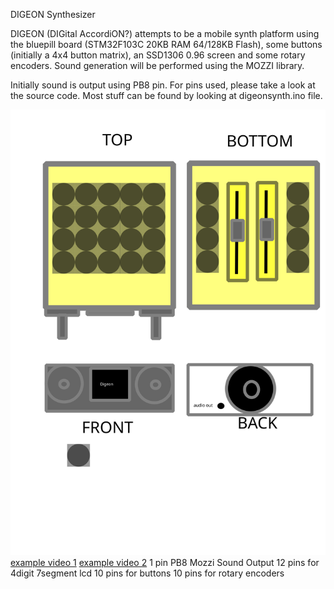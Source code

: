 DIGEON Synthesizer

DIGEON (DIGital AccordiON?) attempts to be a mobile synth platform using
the bluepill board (STM32F103C 20KB RAM 64/128KB Flash), some buttons (initially a 4x4 button matrix),
an SSD1306 0.96 screen and some rotary encoders. Sound generation will be performed using the MOZZI library.

Initially sound is output using PB8 pin. For pins used, please take a look at the source code. Most stuff
can be found by looking at digeonsynth.ino file.

![alt text](digeon_synth_concept.svg "Digeon Synth Concept drawing")
[example video 1](https://youtu.be/oJb8V_iWACQ)
[example video 2]()
1 pin PB8 Mozzi Sound Output
12 pins for 4digit 7segment lcd
10 pins for buttons
10 pins for rotary encoders